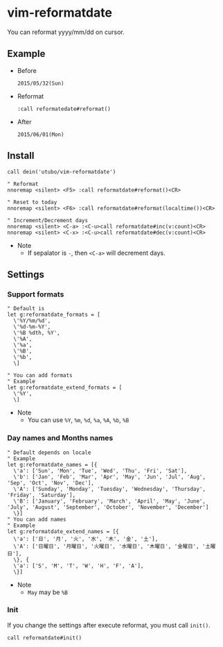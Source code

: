 # vim-reformatdate
You can reformat yyyy/mm/dd on cursor.

## Example
- Before
  ```
  2015/05/32(Sun)
  ```
- Reformat
  ```vim
  :call reformatedate#reformat()
  ```
- After
  ```
  2015/06/01(Mon)
  ```

## Install
```vim
call dein('utubo/vim-reformatdate')

" Reformat
nnoremap <silent> <F5> :call reformatdate#reformat()<CR>

" Reset to today
nnoremap <silent> <F6> :call reformatdate#reformat(localtime())<CR>

" Increment/Decrement days
nnoremap <silent> <C-a> :<C-u>call reformatdate#inc(v:count)<CR>
nnoremap <silent> <C-x> :<C-u>call reformatdate#dec(v:count)<CR>
```
- Note
  - If sepalator is `-`, then `<C-a>` will decrement days.


## Settings
### Support formats
```vim
" Default is
let g:reformatdate_formats = [
  \'%Y/%m/%d',
  \'%d-%m-%Y',
  \'%B %dth, %Y',
  \'%A',
  \'%a',
  \'%B',
  \'%b',
  \]

" You can add formats
" Example
let g:reformatdate_extend_formats = [
  \'%Y',
  \]
```
- Note
  - You can use `%Y`, `%m`, `%d`, `%a`, `%A`, `%b`, `%B`

### Day names and Months names
```vim
" Default depends on locale
" Example
let g:reformatdate_names = [{
  \'a': ['Sun', 'Mon', 'Tue', 'Wed', 'Thu', 'Fri', 'Sat'],
  \'b': ['Jan', 'Feb', 'Mar', 'Apr', 'May', 'Jun', 'Jul', 'Aug', 'Sep', 'Oct', 'Nov', 'Dec'],
  \'A': ['Sunday', 'Monday', 'Tuesday', 'Wednesday', 'Thursday', 'Friday', 'Saturday'],
  \'B': ['January', 'February', 'March', 'April', 'May', 'June', 'July', 'August', 'September', 'October', 'November', 'December']
  \}]
" You can add names
" Example
let g:reformatdate_extend_names = [{
  \'a': ['日', '月', '火', '水', '木', '金', '土'],
  \'A': ['日曜日', '月曜日', '火曜日', '水曜日', '木曜日', '金曜日', '土曜日'],
  \}, {
  \'a': ['S', 'M', 'T', 'W', 'H', 'F', 'A'],
  \}]
```
- Note
  - `May` may be `%B`

### Init

If you change the settings after execute reformat, you must call `init()`.

```vim
call reformatdate#init()
```


